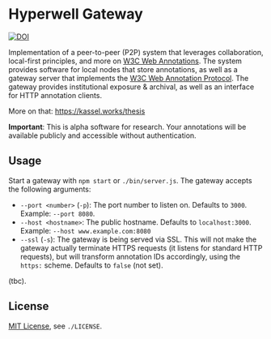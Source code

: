 # Hyperwell Gateway

[![DOI](https://zenodo.org/badge/208063924.svg)](https://zenodo.org/badge/latestdoi/208063924)

Implementation of a peer-to-peer (P2P) system that leverages collaboration, local-first principles, and more on [W3C Web Annotations](https://www.w3.org/TR/annotation-model/). The system provides software for local nodes that store annotations, as well as a gateway server that implements the [W3C Web Annotation Protocol](https://www.w3.org/TR/annotation-protocol/). The gateway provides institutional exposure & archival, as well as an interface for HTTP annotation clients.

More on that: https://kassel.works/thesis

**Important**: This is alpha software for research. Your annotations will be available publicly and accessible without authentication.

## Usage

Start a gateway with `npm start` or `./bin/server.js`. The gateway accepts the following arguments:

- `--port <number>` (`-p`): The port number to listen on. Defaults to `3000`. Example: `--port 8080`.
- `--host <hostname>`: The public hostname. Defaults to `localhost:3000`. Example: `--host www.example.com:8080`
- `--ssl` (`-s`): The gateway is being served via SSL. This will not make the gateway actually terminate HTTPS requests (it listens for standard HTTP requests), but will transform annotation IDs accordingly, using the `https:` scheme. Defaults to `false` (not set).

(tbc).

## License

[MIT License](/LICENSE), see `./LICENSE`.
